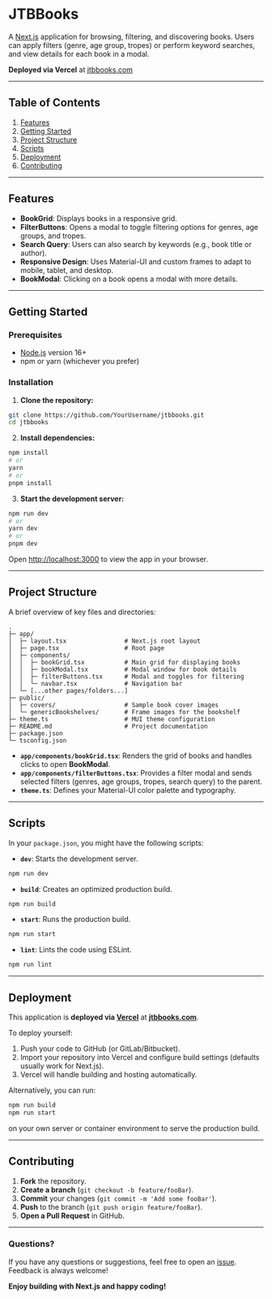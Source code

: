 # JTBBooks

A [Next.js](https://nextjs.org) application for browsing, filtering, and discovering books. Users can apply filters (genre, age group, tropes) or perform keyword searches, and view details for each book in a modal.

**Deployed via Vercel** at [jtbbooks.com](https://jtbbooks.com)

---

## Table of Contents

1. [Features](#features)  
2. [Getting Started](#getting-started)  
3. [Project Structure](#project-structure)  
4. [Scripts](#scripts)  
6. [Deployment](#deployment)  
7. [Contributing](#contributing)  

---

## Features

- **BookGrid**: Displays books in a responsive grid.
- **FilterButtons**: Opens a modal to toggle filtering options for genres, age groups, and tropes.
- **Search Query**: Users can also search by keywords (e.g., book title or author).
- **Responsive Design**: Uses Material-UI and custom frames to adapt to mobile, tablet, and desktop.
- **BookModal**: Clicking on a book opens a modal with more details.

---

## Getting Started

### Prerequisites

- [Node.js](https://nodejs.org/en/) version 16+
- npm or yarn (whichever you prefer)

### Installation

1. **Clone the repository:**

```bash
git clone https://github.com/YourUsername/jtbbooks.git
cd jtbbooks
```

2. **Install dependencies:**

```bash
npm install
# or
yarn
# or
pnpm install
```

3. **Start the development server:**

```bash
npm run dev
# or
yarn dev
# or
pnpm dev
```

Open [http://localhost:3000](http://localhost:3000) to view the app in your browser.

---

## Project Structure

A brief overview of key files and directories:

```plaintext
.
├─ app/
│  ├─ layout.tsx                # Next.js root layout
│  ├─ page.tsx                  # Root page
│  ├─ components/
│  │  ├─ bookGrid.tsx           # Main grid for displaying books
│  │  ├─ bookModal.tsx          # Modal window for book details
│  │  ├─ filterButtons.tsx      # Modal and toggles for filtering
│  │  └─ navbar.tsx             # Navigation bar
│  └─ [...other pages/folders...]
├─ public/
│  ├─ covers/                   # Sample book cover images
│  └─ genericBookshelves/       # Frame images for the bookshelf
├─ theme.ts                     # MUI theme configuration
├─ README.md                    # Project documentation
├─ package.json
└─ tsconfig.json
```

- **`app/components/bookGrid.tsx`**: Renders the grid of books and handles clicks to open **BookModal**.  
- **`app/components/filterButtons.tsx`**: Provides a filter modal and sends selected filters (genres, age groups, tropes, search query) to the parent.  
- **`theme.ts`**: Defines your Material-UI color palette and typography.

---

## Scripts

In your `package.json`, you might have the following scripts:

- **`dev`**: Starts the development server.

```bash
npm run dev
```

- **`build`**: Creates an optimized production build.

```bash
npm run build
```

- **`start`**: Runs the production build.

```bash
npm run start
```

- **`lint`**: Lints the code using ESLint.

```bash
npm run lint
```

---

## Deployment

This application is **deployed via [Vercel](https://vercel.com/)** at **[jtbbooks.com](https://jtbbooks.com)**.

To deploy yourself:

1. Push your code to GitHub (or GitLab/Bitbucket).
2. Import your repository into Vercel and configure build settings (defaults usually work for Next.js).
3. Vercel will handle building and hosting automatically.

Alternatively, you can run:

```bash
npm run build
npm run start
```

on your own server or container environment to serve the production build.

---

## Contributing

1. **Fork** the repository.
2. **Create a branch** (`git checkout -b feature/fooBar`).
3. **Commit** your changes (`git commit -m 'Add some fooBar'`).
4. **Push** to the branch (`git push origin feature/fooBar`).
5. **Open a Pull Request** in GitHub.

---

### Questions?

If you have any questions or suggestions, feel free to open an [issue](https://github.com/najchris11/jtbbooks/issues). Feedback is always welcome!

**Enjoy building with Next.js and happy coding!**